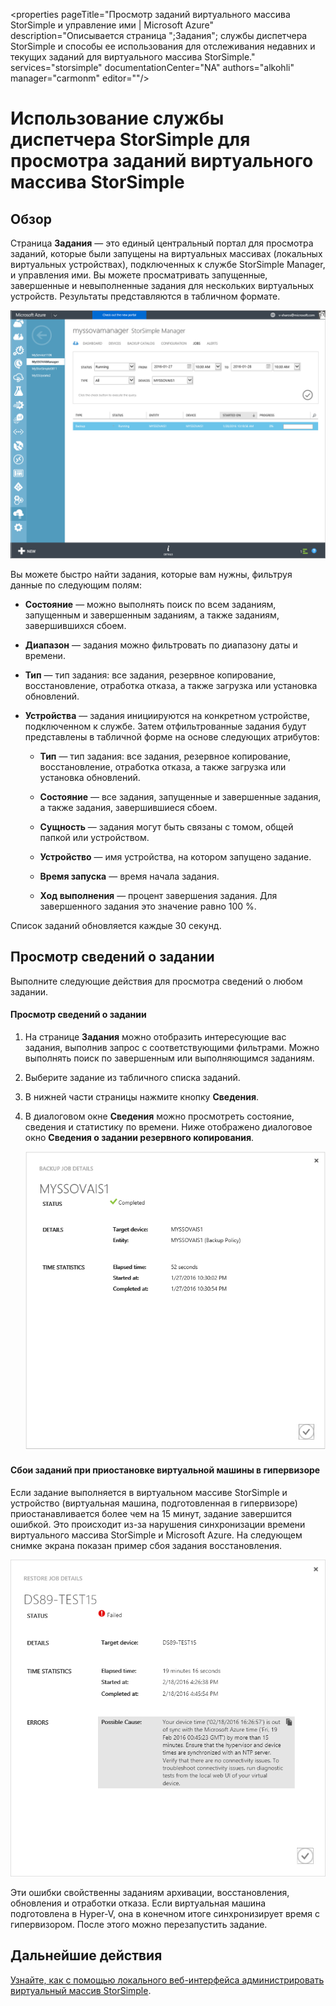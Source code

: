 <properties 
   pageTitle="Просмотр заданий виртуального массива StorSimple и управление ими | Microsoft Azure"
   description="Описывается страница ";Задания"; службы диспетчера StorSimple и способы ее использования для отслеживания недавних и текущих заданий для виртуального массива StorSimple."
   services="storsimple"
   documentationCenter="NA"
   authors="alkohli"
   manager="carmonm"
   editor=""/>
<tags 
   ms.service="storsimple"
   ms.devlang="NA"
   ms.topic="article"
   ms.tgt_pltfrm="NA"
   ms.workload="na"
   ms.date="06/07/2016"
   ms.author="alkohli" />

# Использование службы диспетчера StorSimple для просмотра заданий виртуального массива StorSimple

## Обзор

Страница **Задания** — это единый центральный портал для просмотра заданий, которые были запущены на виртуальных массивах (локальных виртуальных устройствах), подключенных к службе StorSimple Manager, и управления ими. Вы можете просматривать запущенные, завершенные и невыполненные задания для нескольких виртуальных устройств. Результаты представляются в табличном формате.

![Страница "Задания"](./media/storsimple-ova-manage-jobs/ovajobs1.png)

Вы можете быстро найти задания, которые вам нужны, фильтруя данные по следующим полям:

- **Состояние** — можно выполнять поиск по всем заданиям, запущенным и завершенным заданиям, а также заданиям, завершившихся сбоем.
- **Диапазон** — задания можно фильтровать по диапазону даты и времени.
- **Тип** — тип задания: все задания, резервное копирование, восстановление, отработка отказа, а также загрузка или установка обновлений.
- **Устройства** — задания инициируются на конкретном устройстве, подключенном к службе. Затем отфильтрованные задания будут представлены в табличной форме на основе следующих атрибутов:

    - **Тип** — тип задания: все задания, резервное копирование, восстановление, отработка отказа, а также загрузка или установка обновлений.

    - **Состояние** — все задания, запущенные и завершенные задания, а также задания, завершившиеся сбоем.

    - **Сущность** — задания могут быть связаны с томом, общей папкой или устройством.

    - **Устройство** — имя устройства, на котором запущено задание.

    - **Время запуска** — время начала задания.

    - **Ход выполнения** — процент завершения задания. Для завершенного задания это значение равно 100 %.

Список заданий обновляется каждые 30 секунд.

## Просмотр сведений о задании

Выполните следующие действия для просмотра сведений о любом задании.

#### Просмотр сведений о задании

1. На странице **Задания** можно отобразить интересующие вас задания, выполнив запрос с соответствующими фильтрами. Можно выполнять поиск по завершенным или выполняющимся заданиям.

2. Выберите задание из табличного списка заданий.

3. В нижней части страницы нажмите кнопку **Сведения**.

4. В диалоговом окне **Сведения** можно просмотреть состояние, сведения и статистику по времени. Ниже отображено диалоговое окно **Сведения о задании резервного копирования**.
 
    ![Страница сведений о задании](./media/storsimple-ova-manage-jobs/ovajobs2.png)

#### Сбои заданий при приостановке виртуальной машины в гипервизоре

Если задание выполняется в виртуальном массиве StorSimple и устройство (виртуальная машина, подготовленная в гипервизоре) приостанавливается более чем на 15 минут, задание завершится ошибкой. Это происходит из-за нарушения синхронизации времени виртуального массива StorSimple и Microsoft Azure. На следующем снимке экрана показан пример сбоя задания восстановления.

![Сбой задания восстановления](./media/storsimple-ova-manage-jobs/restorejobfailure.png)

Эти ошибки свойственны заданиям архивации, восстановления, обновления и отработки отказа. Если виртуальная машина подготовлена в Hyper-V, она в конечном итоге синхронизирует время с гипервизором. После этого можно перезапустить задание.

## Дальнейшие действия

[Узнайте, как с помощью локального веб-интерфейса администрировать виртуальный массив StorSimple](storsimple-ova-web-ui-admin.md).

<!---HONumber=AcomDC_0622_2016-->